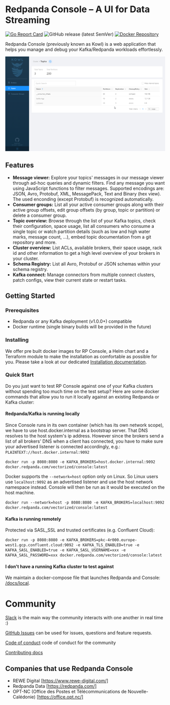# Redpanda Console – A UI for Data Streaming

[![Go Report Card](https://goreportcard.com/badge/github.com/cloudhut/kowl)](https://goreportcard.com/report/github.com/cloudhut/kowl)
![GitHub release (latest SemVer)](https://img.shields.io/github/v/release/redpanda-data/console?sort=semver)
[![Docker Repository](https://img.shields.io/badge/docker%20image-ready-green "Docker Repository")](https://hub.docker.com/r/vectorized/console/tags)

Redpanda Console (previously known as Kowl) is a web application that helps you manage and debug your Kafka/Redpanda workloads effortlessly.

![preview](docs/assets/preview.gif)

## Features

- **Message viewer:** Explore your topics' messages in our message viewer through ad-hoc queries and dynamic filters. Find any message you want using JavaScript functions to filter messages. Supported encodings are: JSON, Avro, Protobuf, XML, MessagePack, Text and Binary (hex view). The used enconding (except Protobuf) is recognized automatically.
- **Consumer groups:** List all your active consumer groups along with their active group offsets, edit group offsets (by group, topic or partition) or delete a consumer group.
- **Topic overview:** Browse through the list of your Kafka topics, check their configuration, space usage, list all consumers who consume a single topic or watch partition details (such as low and high water marks, message count, ...), embed topic documentation from a git repository and more.
- **Cluster overview:** List ACLs, available brokers, their space usage, rack id and other information to get a high level overview of your brokers in your cluster.
- **Schema Registry:** List all Avro, Protobuf or JSON schemas within your schema registry.
- **Kafka connect:** Manage connectors from multiple connect clusters, patch configs, view their current state or restart tasks.

## Getting Started

### Prerequisites

- Redpanda or any Kafka deployment (v1.0.0+) compatible
- Docker runtime (single binary builds will be provided in the future)

### Installing

We offer pre built docker images for RP Console, a Helm chart and a Terraform module to make the installation as comfortable as possible for you. Please take a look at our dedicated [Installation documentation](https://docs.redpanda.com/docs/console/installation/).

### Quick Start

Do you just want to test RP Console against one of your Kafka clusters without spending too much time on the test setup? Here are some docker commands that allow you to run it locally against an existing Redpanda or Kafka cluster:

#### Redpanda/Kafka is running locally

Since Console runs in its own container (which has its own network scope), we have to use host.docker.internal as a bootstrap server. That DNS resolves to the host system's ip address. However since the brokers send a list of all brokers' DNS when a client has connected, you have to make sure your advertised listener is connected accordingly, e.g.: `PLAINTEXT://host.docker.internal:9092`

```shell
docker run -p 8080:8080 -e KAFKA_BROKERS=host.docker.internal:9092 docker.redpanda.com/vectorized/console:latest
```

Docker supports the `--network=host` option only on Linux. So Linux users use `localhost:9092` as an advertised listener and use the host network namespace instead. Console will then be run as it would be executed on the host machine.

```shell
docker run --network=host -p 8080:8080 -e KAFKA_BROKERS=localhost:9092 docker.redpanda.com/vectorized/console:latest
```

#### Kafka is running remotely

Protected via SASL_SSL and trusted certificates (e.g. Confluent Cloud):

```shell
docker run -p 8080:8080 -e KAFKA_BROKERS=pkc-4r000.europe-west1.gcp.confluent.cloud:9092 -e KAFKA_TLS_ENABLED=true -e KAFKA_SASL_ENABLED=true -e KAFKA_SASL_USERNAME=xxx -e KAFKA_SASL_PASSWORD=xxx docker.redpanda.com/vectorized/console:latest
```

#### I don't have a running Kafka cluster to test against

We maintain a docker-compose file that launches Redpanda and Console: [/docs/local](./docs/local).

# Community

[Slack](https://redpanda.com/slack) is the main way the community interacts with one another in real time :)

[GitHub Issues](https://github.com/redpanda-data/console/issues) can be used for issues, questions and feature requests.

[Code of conduct](https://github.com/redpanda-data/redpanda/blob/dev/CODE_OF_CONDUCT.md) code of conduct for the community

[Contributing docs](./CONTRIBUTING.md)

## Companies that use Redpanda Console

- REWE Digital [https://www.rewe-digital.com/]
- Redpanda Data [https://redpanda.com/]
- OPT-NC (Office des Postes et Télécommunications de Nouvelle-Calédonie) [https://office.opt.nc/]
